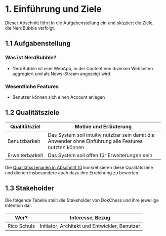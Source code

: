 # 1. Einführung und Ziele
Dieser Abschnitt führt in die Aufgabenstellung ein und skizziert die Ziele, die NerdBubble verfolgt.

## 1.1 Aufgabenstellung

### Was ist NerdBubble?

- NerdBubble ist eine WebApp, in der Content von diversen Webseiten aggregiert und als News-Stream angezeigt wird.

### Wesentliche Features

- Benutzer können sich einen Account anlegen

## 1.2 Qualitätsziele

| Qualitätsziel   | Motive und Erläuterung                                                                                |
|-----------------|-------------------------------------------------------------------------------------------------------|
| Benutzbarkeit   | Das System soll intuitiv nutzbar sein damit die Anwender ohne Einführung alle Features nutzten können |
| Erweiterbarkeit | Das System soll offen für Erweiterungen sein                                                          |

Die [Qualitätsszenarien in Abschnitt 10](10_Qualitaetsanforderungen.md) konkretisieren diese Qualitätsziele und dienen
insbesondere auch dazu ihre Erreichung zu bewerten.

## 1.3 Stakeholder

Die folgende Tabelle stellt die Stakeholder von DokChess und ihre jeweilige Intention dar.

| Wer?        | Interesse, Bezug                              |
|-------------|-----------------------------------------------|
| Rico Schulz | Initiator, Architekt und Entwickler, Benutzer |
